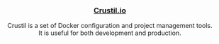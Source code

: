 <h3 align="center">
  <a href="https://crustil.io">Crustil.io</a>
</h3>

<p align="center">
  Crustil is a set of Docker configuration and project management tools.<br />
  It is useful for both development and production.
</p>
